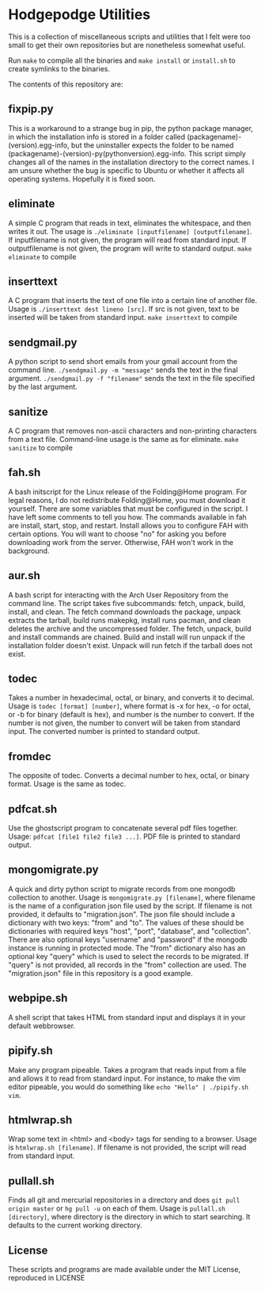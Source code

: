 # Hodgepodge Utilities

This is a collection of miscellaneous scripts and utilities that I felt were
too small to get their own repositories but are nonetheless somewhat useful.

Run `make` to compile all the binaries and `make install` or `install.sh` to
create symlinks to the binaries.

The contents of this repository are:

## fixpip.py

This is a workaround to a strange bug in pip, the python package manager, in
which the installation info is stored in a folder called 
(packagename)-(version).egg-info, but the uninstaller expects the folder to be
named (packagename)-(version)-py(pythonversion).egg-info. This script simply
changes all of the names in the installation directory to the correct names.
I am unsure whether the bug is specific to Ubuntu or whether it affects all 
operating systems. Hopefully it is fixed soon.

## eliminate

A simple C program that reads in text, eliminates the whitespace, and then
writes it out. 
The usage is `./eliminate [inputfilename] [outputfilename]`.
If inputfilename is not given, the program will read from standard input.
If outputfilename is not given, the program will write to standard output.
`make eliminate` to compile

## inserttext

A C program that inserts the text of one file into a certain line of another 
file. Usage is `./inserttext dest lineno [src]`. If src is not given, text to
be inserted will be taken from standard input. `make inserttext` to compile

## sendgmail.py

A python script to send short emails from your gmail account from the command 
line. `./sendgmail.py -m "message"` sends the text in the final argument. 
`./sendgmail.py -f "filename"` sends the text in the file specified by the last
argument.

## sanitize

A C program that removes non-ascii characters and non-printing characters 
from a text file. Command-line usage is the same as for eliminate. 
`make sanitize` to compile

## fah.sh

A bash initscript for the Linux release of the Folding@Home program. For legal
reasons, I do not redistribute Folding@Home, you must download it yourself.
There are some variables that must be configured in the script. I have left
some comments to tell you how. The commands available in fah are install, 
start, stop, and restart. Install allows you to configure FAH with certain
options. You will want to choose "no" for asking you before downloading work
from the server. Otherwise, FAH won't work in the background. 

## aur.sh

A bash script for interacting with the Arch User Repository from the 
command line. The script takes five subcommands: fetch, unpack, build, 
install, and clean. The fetch command downloads the package, unpack
extracts the tarball, build runs makepkg, install runs pacman, and clean
deletes the archive and the uncompressed folder. The fetch, unpack, 
build and install commands are chained. Build and install will run 
unpack if the installation folder doesn't exist. Unpack will run fetch
if the tarball does not exist.

## todec

Takes a number in hexadecimal, octal, or binary, and converts it to decimal.
Usage is `todec [format] [number]`, where format is -x for hex, -o for octal,
or -b for binary (default is hex), and number is the number to convert. If
the number is not given, the number to convert will be taken from standard
input. The converted number is printed to standard output.

## fromdec

The opposite of todec. Converts a decimal number to hex, octal, or binary
format. Usage is the same as todec.

## pdfcat.sh

Use the ghostscript program to concatenate several pdf files together. 
Usage: `pdfcat [file1 file2 file3 ...]`. PDF file is printed to standard 
output.

## mongomigrate.py

A quick and dirty python script to migrate records from one mongodb collection
to another. Usage is `mongomigrate.py [filename]`, where filename is the name
of a configuration json file used by the script. If filename is not provided,
it defaults to "migration.json". The json file should include a dictionary with
two keys: "from" and "to". The values of these should be dictionaries with 
required keys "host", "port", "database", and "collection". There are also
optional keys "username" and "password" if the mongodb instance is running in
protected mode. The "from" dictionary also has an optional key "query" which
is used to select the records to be migrated. If "query" is not provided, all
records in the "from" collection are used. The "migration.json" file in this
repository is a good example.

## webpipe.sh

A shell script that takes HTML from standard input and displays it in your 
default webbrowser.

## pipify.sh

Make any program pipeable. Takes a program that reads input from a file and 
allows it to read from standard input. For instance, to make the vim editor
pipeable, you would do something like `echo "Hello" | ./pipify.sh vim`.

## htmlwrap.sh

Wrap some text in &lt;html&gt; and &lt;body&gt; tags for sending to a browser.
Usage is `htmlwrap.sh [filename]`. If filename is not provided, the script
will read from standard input.

## pullall.sh

Finds all git and mercurial repositories in a directory and does 
`git pull origin master` or `hg pull -u` on each of them. 
Usage is `pullall.sh [directory]`, where directory is the directory in which 
to start searching. It defaults to the current working directory.

## License

These scripts and programs are made available under the MIT License, 
reproduced in LICENSE

